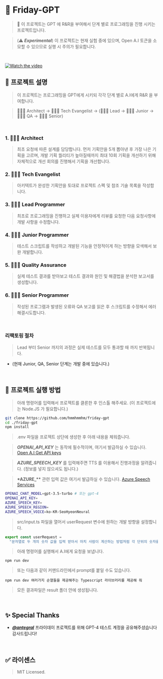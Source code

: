 # 🔮 Friday-GPT

> 📜 이 프로젝트는 GPT 에 R&R을 부여해서 단계 별로 프로그래밍을 진행 시키는 프로젝트입니다.

> (⚠️ **_Experimental_**) 이 프로젝트는 현재 실험 중에 있으며, Open A.I 토큰을 소모할 수 있으므로 실행 시 주의가 필요합니다.

<br />

[![Watch the video](https://i.imgur.com/MkCYunz.png)](https://twitter.com/hmartapp/status/1645252545668067328)

## 💬 프로젝트 설명

> 이 프로젝트는 프로그래밍을 GPT에게 시키되 각각 단계 별로 A.I에게 R&R 을 부여합니다.

> 👩🏻‍⚕️ Architect -> 🕵🏻‍♀️ Tech Evangelist -> (👩🏻‍💻 Lead -> 👩🏻‍🏭 Junior -> 👩🏻‍🚀 QA -> 👩🏻‍🚒 Senior)

<br />

### 1. 👩🏻‍⚕️ Architect

> 최초 요청에 따른 설계를 담당합니다. 먼저 기획안을 5개 뽑아낸 후 가장 나은 기획을 고르며, 개발 기획 퀄리티가 높아질때까지 최대 10회 기획을 개선하기 위해 자체적으로 개선 회의를 진행해서 기획을 개선합니다.

### 2. 🕵🏻‍♀️ Tech Evangelist

> 아키텍트가 완성한 기획안을 토대로 프로젝트 스펙 및 참조 기술 목록을 작성합니다.

### 3. 👩🏻‍💻 Lead Programmer

> 최초로 프로그래밍을 진행하고 실제 이용자에게 리뷰를 요청한 다음 요청사항에 개발 사항을 수정합니다.

### 4. 👩🏻‍🏭 Junior Programmer

> 테스트 스크립트를 작성하고 개발된 기능을 안정적이게 하는 방향을 모색해서 보완 개발합니다.

### 5. 👩🏻‍🚀 Quality Assurance

> 실제 테스트 결과를 받아보고 테스트 결과와 원인 및 해결법을 분석한 보고서를 생성합니다.

### 6. 👩🏻‍🚒 Senior Programmer

> 작성된 프로그램과 발생된 오류와 QA 보고를 읽은 후 스크립트를 수정해서 에러 해결시도합니다.

<br />

### **리팩토링 절차**

> Lead 부터 Senior 까지의 과정은 실제 테스트를 모두 통과할 때 까지 반복됩니다.

- (현재 Junior, QA, Senior 단계는 개발 중에 있습니다.)

<br />

## 💬 프로젝트 실행 방법

> 아래 명령어를 입력해서 프로젝트를 클론한 후 인스톨 해주세요. (이 프로젝트에는 Node.JS 가 필요합니다.)

```bash
git clone https://github.com/hmmhmmhm/friday-gpt
cd ./friday-gpt
npm install
```

> .env 파일을 프로젝트 상단에 생성한 후 아래 내용을 체워줍니다.

> **_OPENAI_API_KEY_** 는 동작에 필수적이며, 여기서 발급하실 수 있습니다. [Open A.I Get API keys](https://platform.openai.com/account/api-keys)

> **_AZURE_SPEECH_KEY_** 를 입력해주면 TTS 를 이용해서 진행과정을 알려줍니다. (정보를 넣지 않으셔도 됩니다.)

> **\*AZURE\_\*\*** 관련 입력 값은 여기서 발급하실 수 있습니다. [Azure Speech Services](https://portal.azure.com/?quickstart=true#view/Microsoft_Azure_ProjectOxford/CognitiveServicesHub/~/SpeechServices)

```bash
OPENAI_CHAT_MODEL=gpt-3.5-turbo # 또는 gpt-4
OPENAI_API_KEY=
AZURE_SPEECH_KEY=
AZURE_SPEECH_REGION=
AZURE_SPEECH_VOICE=ko-KR-SeoHyeonNeural
```

> src/input.ts 파일을 열어서 userRequest 변수에 원하는 개발 방향을 설정합니다.

```ts
export const userRequest =
  "문자열로 두 개의 숫자 값을 입력 받아서 마치 사람이 계산하는 방법처럼 각 단위의 숫자를 비교해서 무제한 길이로 사칙연산을 할 수 있는 Typescript 라이브러리를 작성해줘";
```

> 아래 명령어를 실행해서 A.I에게 요청을 보냅니다.

```
npm run dev
```

> 또는 다음과 같이 커맨드라인에서 prompt를 붙일 수도 있습니다.

```
npm run dev 여러가지 순열들을 제공해주는 Typescript 라이브러리를 제공해 줘
```

> 모든 결과파일은 result 폴더 안에 생성됩니다.

<br />

## ✨ Special Thanks

- ***[@antegral](https://github.com/antegral)*** 프라이데이 프로젝트를 위해 GPT-4 테스트 계정을 공유해주셨습니다 감사드립니다!

<br />


## ✅ 라이센스

> MIT Licensed.
